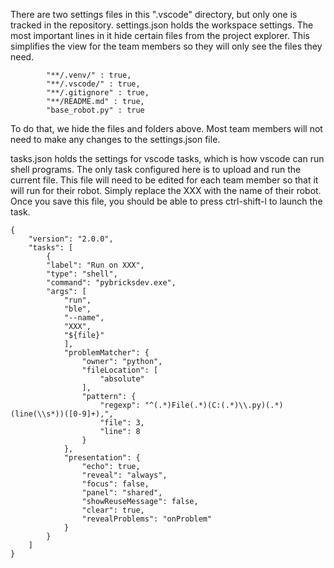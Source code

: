 There are two settings files in this ".vscode" directory, but only one is tracked in the repository.
settings.json holds the workspace settings. The most important lines in it hide certain files from the project explorer. This simplifies the view for the team members so they will only see the files they need.
~~~
        "**/.venv/" : true,
        "**/.vscode/" : true,
        "**/.gitignore" : true,
        "**/README.md" : true,
        "base_robot.py" : true
~~~

To do that, we hide the files and folders above. Most team members will not need to make any changes to the settings.json file.

tasks.json holds the settings for vscode tasks, which is how vscode can run shell programs. The only task configured here is to upload and run the current file. This file will need to be edited for each team member so that it will run for their robot. Simply replace the XXX with the name of their robot. Once you save this file, you should be able to press ctrl-shift-l to launch the task.

~~~
{
    "version": "2.0.0",
    "tasks": [
        {
        "label": "Run on XXX",
        "type": "shell",
        "command": "pybricksdev.exe",
        "args": [
            "run",
            "ble",
            "--name",
            "XXX",
            "${file}"
            ],
            "problemMatcher": {
                "owner": "python",
                "fileLocation": [
                    "absolute"
                ],
                "pattern": {
                    "regexp": "^(.*)File(.*)(C:(.*)\\.py)(.*)(line(\\s*))([0-9]+),",
                    "file": 3,
                    "line": 8
                }
            },
            "presentation": {
                "echo": true,
                "reveal": "always",
                "focus": false,
                "panel": "shared",
                "showReuseMessage": false,
                "clear": true,
                "revealProblems": "onProblem"
            }
        }
    ]
}

~~~
